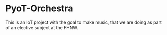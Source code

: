 # PyoT-Orchestra

This is an IoT project with the goal to make music, that we are doing as part of an elective subject at the FHNW.



